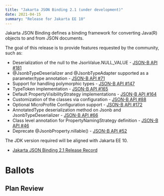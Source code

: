 ```yaml
---
title: "Jakarta JSON Binding 2.1 (under development)"
date: 2021-04-15
summary: "Release for Jakarta EE 10"
---
```

Jakarta JSON Binding defines a binding framework for converting Java(R) objects to and from JSON documents.

The goal of this release is to provide features requested by the community, such as:

* Deserialization of the null to the JsonValue.NULL_VALUE - [JSON-B API #181](https://github.com/eclipse-ee4j/jsonb-api/issues/181)
* @JsonbTypeDeserializer and @JsonbTypeAdapter supported as a parameter/type annotation - [JSON-B API #71](https://github.com/eclipse-ee4j/jsonb-api/issues/71)
* Support for handling polymorphic types - [JSON-B API #147](https://github.com/eclipse-ee4j/jsonb-api/issues/147)
* TypeToken implementation - [JSON-B API #165](https://github.com/eclipse-ee4j/jsonb-api/issues/165)
* Default PropertyVisibilityStrategy implementations - [JSON-B API #164](https://github.com/eclipse-ee4j/jsonb-api/issues/164)
* Customization of the classes via configuration - [JSON-B API #88](https://github.com/eclipse-ee4j/jsonb-api/issues/88)
* Optional MicroProfile Configuration support - [JSON-B API #172](https://github.com/eclipse-ee4j/jsonb-api/issues/172)
* AnnotatedType deserialization method on Jsonb and JsonbTypeDeserializer - [JSON-B API #66](https://github.com/eclipse-ee4j/jsonb-api/issues/66)
* Class level annotation for PropertyNamingStrategy definition - [JSON-B API #46](https://github.com/eclipse-ee4j/jsonb-api/issues/46)
* Deprecate @JsonbProperty.nillable() - [JSON-B API #52](https://github.com/eclipse-ee4j/jsonb-api/issues/52)

The JDK version required will be aligned with Jakarta EE 10.

* [Jakarta JSON Binding 2.1 Release Record](https://projects.eclipse.org/projects/ee4j.jsonb/releases/2.1.0)

# Ballots

## Plan Review
<!--
The Specification Committee Ballot concluded successfully on 2021-xx-xx with the following results.

| Representative                                 | Representative for: | Vote |
|------------------------------------------------|---------------------|------|
| Kenji Kazumura                                 | Fujitsu             |      |
| Dan Bandera, Kevin Sutter                      | IBM                 |      |
| Ed Bratt, Dmitry Kornilov                      | Oracle              |      |
| Andrew Pielage, Matt Gill                      | Payara              |      |
| Scott Stark, Mark Little                       | Red Hat             |      |
| David Blevins, Jean-Louis Monteiro             | Tomitribe           |      |
| Ivar Grimstad                                  | EE4J PMC            |      |
| Marcelo Ancelmo, Martijn Verburg               | Participant Members |      |
| Werner Keil                                    | Committer Members   |      |
| Scott (Congquan) Wang                          | Enterprise Members  |      |
|                                                | Total               |      |

The ballot was run in the [jakarta.ee-spec mailing list]()
-->